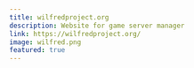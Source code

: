 ```yaml
---
title: wilfredproject.org
description: Website for game server manager
link: https://wilfredproject.org/
image: wilfred.png
featured: true
---
```

